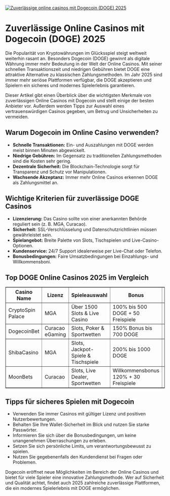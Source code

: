 [![Zuverlässige online casinos mit Dogecoin (DOGE) 2025](https://123-caf.pages.dev/gitsignup.png)](https://vrmoo.ru/Bt82HjjY)

<h1>Zuverlässige Online Casinos mit Dogecoin (DOGE) 2025</h1>  <p>Die Popularität von Kryptowährungen im Glücksspiel steigt weltweit weiterhin rasant an. Besonders Dogecoin (DOGE) gewinnt als digitale Währung immer mehr Bedeutung in der Welt der Online Casinos. Mit seiner schnellen Transaktionszeit und niedrigen Gebühren bietet DOGE eine attraktive Alternative zu klassischen Zahlungsmethoden. Im Jahr 2025 sind immer mehr seriöse Plattformen verfügbar, die DOGE akzeptieren und Spielern ein sicheres und modernes Spielerlebnis garantieren.</p>  <p>Dieser Artikel gibt einen Überblick über die wichtigsten Merkmale von zuverlässigen Online Casinos mit Dogecoin und stellt einige der besten Anbieter vor. Außerdem werden Tipps zur Auswahl eines vertrauenswürdigen Casinos gegeben, um Betrug und Unsicherheiten zu vermeiden.</p>  <h2>Warum Dogecoin im Online Casino verwenden?</h2>  <ul>   <li><strong>Schnelle Transaktionen:</strong> Ein- und Auszahlungen mit DOGE werden meist binnen Minuten abgewickelt.</li>   <li><strong>Niedrige Gebühren:</strong> Im Gegensatz zu traditionellen Zahlungsmethoden sind die Kosten sehr gering.</li>   <li><strong>Dezentrale Sicherheit:</strong> Die Blockchain-Technologie sorgt für Transparenz und Schutz vor Manipulationen.</li>   <li><strong>Wachsende Akzeptanz:</strong> Immer mehr Online Casinos erkennen DOGE als Zahlungsmittel an.</li> </ul>  <h2>Wichtige Kriterien für zuverlässige DOGE Casinos</h2>  <ul>   <li><strong>Lizenzierung:</strong> Das Casino sollte von einer anerkannten Behörde reguliert sein (z. B. MGA, Curacao).</li>   <li><strong>Sicherheit:</strong> SSL-Verschlüsselung und Datenschutzrichtlinien müssen gewährleistet sein.</li>   <li><strong>Spielangebot:</strong> Breite Palette von Slots, Tischspielen und Live-Casino-Optionen.</li>   <li><strong>Kundenservice:</strong> 24/7 Support idealerweise per Live-Chat oder Telefon.</li>   <li><strong>Bonusbedingungen:</strong> Faire Umsatzbedingungen bei Einzahlungs- und Willkommensboni.</li> </ul>  <h2>Top DOGE Online Casinos 2025 im Vergleich</h2>  <table border="1" cellspacing="0" cellpadding="8">   <thead>     <tr>       <th>Casino Name</th>       <th>Lizenz</th>       <th>Spieleauswahl</th>       <th>Bonus</th>       <th>Kundenservice</th>     </tr>   </thead>   <tbody>     <tr>       <td>CryptoSpin Palace</td>       <td>MGA</td>       <td>Über 1500 Slots & Live Casino</td>       <td>100% bis 500 DOGE + 50 Freispiele</td>       <td>24/7 Live-Chat & Email</td>     </tr>     <tr>       <td>DogecoinBet</td>       <td>Curacao eGaming</td>       <td>Slots, Poker & Sportwetten</td>       <td>150% Bonus bis 700 DOGE</td>       <td>Live-Chat und FAQ-Bereich</td>     </tr>     <tr>       <td>ShibaCasino</td>       <td>MGA</td>       <td>Slots, Jackpot-Spiele & Tischspiele</td>       <td>200% bis 1000 DOGE</td>       <td>24-Stunden Support per Chat</td>     </tr>     <tr>       <td>MoonBets</td>       <td>Curacao</td>       <td>Slots, Live Dealer, Sportwetten</td>       <td>Willkommensbonus 120% + 30 Freispiele</td>       <td>Kundensupport 24/7</td>     </tr>   </tbody> </table>  <h2>Tipps für sicheres Spielen mit Dogecoin</h2>  <ul>   <li>Verwenden Sie immer Casinos mit gültiger Lizenz und positiven Nutzerbewertungen.</li>   <li>Behalten Sie Ihre Wallet-Sicherheit im Blick und nutzen Sie starke Passwörter.</li>   <li>Informieren Sie sich über die Bonusbedingungen, um keine unangenehmen Überraschungen zu erleben.</li>   <li>Setzen Sie sich persönliche Limits, um verantwortungsbewusst zu spielen.</li>   <li>Nutzen Sie gegebenenfalls den Kundendienst bei Fragen oder Problemen.</li> </ul>  <p>Dogecoin eröffnet neue Möglichkeiten im Bereich der Online Casinos und bietet für viele Spieler eine innovative Zahlungsmethode. Wer auf Sicherheit und Qualität achtet, findet auch 2025 zahlreiche zuverlässige Plattformen, die ein modernes Spielerlebnis mit DOGE ermöglichen.</p>